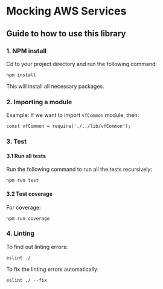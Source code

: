 ﻿# Mocking AWS Services 

## Guide to how to use this library

### 1. NPM install
Cd to your project directory and run the following command:
```
npm install

```
This will install all necessary packages.

### 2. Importing a module
Example: If we want to import `vfCommon` module, then:
```
const vfCommon = require('./../lib/vfCommon');

```

### 3. Test
#### 3.1 Run all tests
Run the following command to run all the tests recursively:
```
npm run test
```
#### 3.2 Test coverage
For coverage:
```
npm run coverage
```
### 4. Linting

To find out linting errors:

```
eslint ./
```

To fix the linting errors automatically:
```
eslint ./ --fix
```
